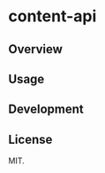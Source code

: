 # content-api

<!-- // TODO -->

## Overview
<!-- // TODO -->


## Usage

<!-- // TODO -->


## Development

<!-- // TODO -->

## License

MIT.
